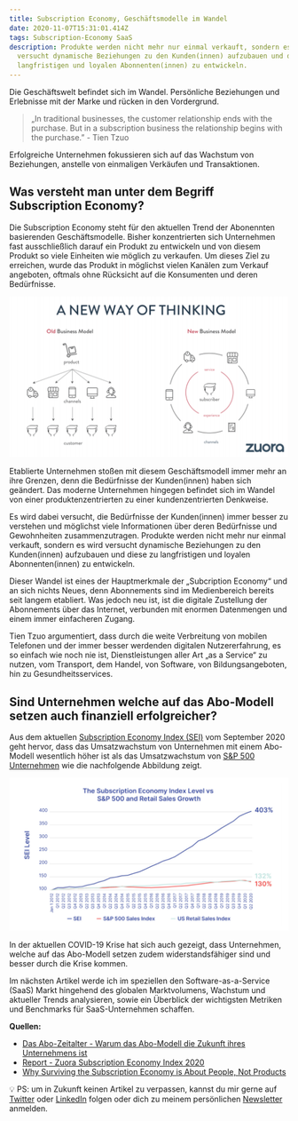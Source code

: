 ```yaml
---
title: Subscription Economy, Geschäftsmodelle im Wandel
date: 2020-11-07T15:31:01.414Z
tags: Subscription-Economy SaaS
description: Produkte werden nicht mehr nur einmal verkauft, sondern es wird
  versucht dynamische Beziehungen zu den Kunden(innen) aufzubauen und diese zu
  langfristigen und loyalen Abonnenten(innen) zu entwickeln.
---
```

Die Geschäftswelt befindet sich im Wandel. Persönliche Beziehungen und Erlebnisse mit der Marke und rücken in den Vordergrund. 

> „In traditional businesses, the customer relationship ends with the purchase. But in a subscription business the relationship begins with the purchase.” - Tien Tzuo

Erfolgreiche Unternehmen fokussieren sich auf das Wachstum von Beziehungen, anstelle von einmaligen Verkäufen und Transaktionen.

## Was versteht man unter dem Begriff Subscription Economy?

Die Subscription Economy steht für den aktuellen Trend der Abonennten basierenden Geschäftsmodelle. Bisher konzentrierten sich Unternehmen fast ausschließlich darauf ein Produkt zu entwickeln und von diesem Produkt so viele Einheiten wie möglich zu verkaufen. Um dieses Ziel zu erreichen, wurde das Produkt in möglichst vielen Kanälen zum Verkauf angeboten, oftmals ohne Rücksicht auf die Konsumenten und deren Bedürfnisse.

![Visualisierung des Wandels von einer produktenzentrierten zu einer kundenzentrierten Denkweise](/assets/uploads/zuora-subscription-economy.png "Zuora Subscription Economy")

Etablierte Unternehmen stoßen mit diesem Geschäftsmodell immer mehr an ihre Grenzen, denn die Bedürfnisse der Kunden(innen) haben sich geändert. Das moderne Unternehmen hingegen befindet sich im Wandel von einer produktenzentrierten zu einer kundenzentrierten Denkweise. 

Es wird dabei versucht, die Bedürfnisse der Kunden(innen) immer besser zu verstehen und möglichst viele Informationen über deren Bedürfnisse und Gewohnheiten zusammenzutragen. Produkte werden nicht mehr nur einmal verkauft, sondern es wird versucht dynamische Beziehungen zu den Kunden(innen) aufzubauen und diese zu langfristigen und loyalen Abonnenten(innen) zu entwickeln.

Dieser Wandel ist eines der Hauptmerkmale der „Subcription Economy“ und an sich nichts Neues, denn Abonnements sind im Medienbereich bereits seit langem etabliert. Was jedoch neu ist, ist die digitale Zustellung der Abonnements über das Internet, verbunden mit enormen Datenmengen und einem immer einfacheren Zugang. 

Tien Tzuo argumentiert, dass durch die weite Verbreitung von mobilen Telefonen und der immer besser werdenden digitalen Nutzererfahrung, es so einfach wie noch nie ist, Dienstleistungen aller Art „as a Service“ zu nutzen, vom Transport, dem Handel, von Software, von Bildungsangeboten, hin zu Gesundheitsservices.

## Sind Unternehmen welche auf das Abo-Modell setzen auch finanziell erfolgreicher?

Aus dem aktuellen [Subscription Economy Index (SEI)](https://www.zuora.com/resource/subscription-economy-index/) vom September 2020 geht hervor, dass das Umsatzwachstum von Unternehmen mit einem Abo-Modell wesentlich höher ist als das Umsatzwachstum von [S&P 500 Unternehmen](https://de.wikipedia.org/wiki/S%26P_500) wie die nachfolgende Abbildung zeigt.

![Abbildung Performance Subscription Economy](/assets/uploads/zuora-subscription-index-sei-2020.png "Zuora Subscription Index SEI 2020")

In der aktuellen COVID-19 Krise hat sich auch gezeigt, dass Unternehmen, welche auf das Abo-Modell setzen zudem widerstandsfähiger sind und besser durch die Krise kommen.

Im nächsten Artikel werde ich im speziellen den Software-as-a-Service (SaaS) Markt hingehend des globalen Marktvolumens, Wachstum und aktueller Trends analysieren, sowie ein Überblick der wichtigsten Metriken und Benchmarks für SaaS-Unternehmen schaffen.

**Quellen:**

* [Das Abo-Zeitalter - Warum das Abo-Modell die Zukunft ihres Unternehmens ist](https://www.zuora.com/get/das-abo-zeitalter/)
* [Report - Zuora Subscription Economy Index 2020](https://www.zuora.com/resource/subscription-economy-index/)
* [Why Surviving the Subscription Economy is About People, Not Products](https://www.profitwell.com/recur/all/subscription-economy)

💡 PS: um in Zukunft keinen Artikel zu verpassen, kannst du mir gerne auf [Twitter](https://twitter.com/mariostnr) oder [LinkedIn](https://www.linkedin.com/in/mario-steiner) folgen oder dich zu meinem persönlichen [Newsletter](http://eepurl.com/heuGRP) anmelden.
